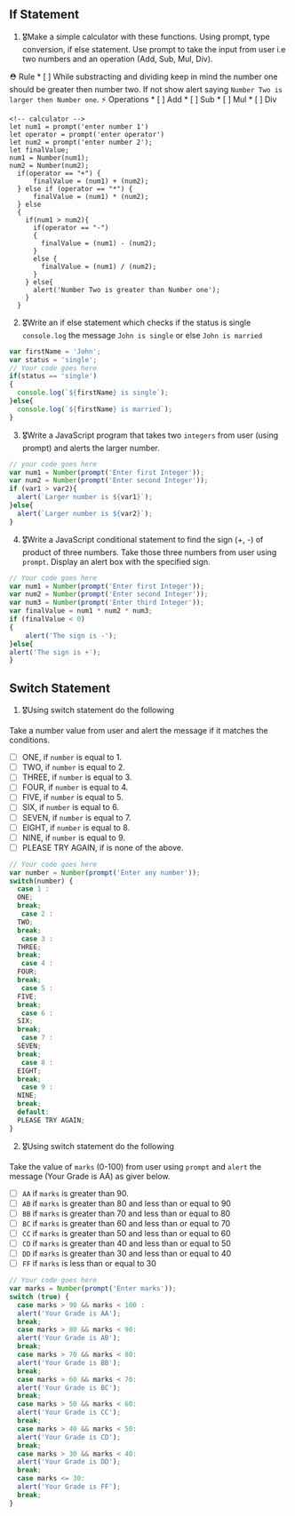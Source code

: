 ## If Statement
1.  🎖Make a simple calculator with these functions. Using prompt, type conversion, if else statement. Use prompt to take the input from user i.e two numbers and an operation (Add, Sub, Mul, Div).

  ⛑ Rule
    * [ ] While substracting and dividing keep in mind the number one should be greater then number two. If not show alert saying `Number Two is larger then Number one`.
  ⚡️ Operations
    * [ ] Add
    * [ ] Sub
    * [ ] Mul
    * [ ] Div

    <!-- calculator -->
    let num1 = prompt('enter number 1')
    let operator = prompt('enter operator')
    let num2 = prompt('enter number 2');
    let finalValue;
    num1 = Number(num1);
    num2 = Number(num2);
      if(operator == "+") {
          finalValue = (num1) + (num2);
      } else if (operator == "*") {
          finalValue = (num1) * (num2);
      } else
      {
        if(num1 > num2){
          if(operator == "-")
          {
            finalValue = (num1) - (num2);
          }
          else {
            finalValue = (num1) / (num2);
          }
        } else{
          alert('Number Two is greater than Number one');
        }
      }
    

2. 🎖Write an if else statement which checks if the status is single `console.log` the message `John is single` or else `John is married`
```js
var firstName = 'John';
var status = 'single';
// Your code goes here
if(status == 'single')
{
  console.log(`${firstName} is single`);
}else{
  console.log(`${firstName} is married`);
}
```

3. 🎖Write a JavaScript program that takes two `integers` from user (using prompt) and alerts the larger number.
```js
// your code goes here
var num1 = Number(prompt('Enter first Integer'));
var num2 = Number(prompt('Enter second Integer'));
if (var1 > var2){
  alert(`Larger number is ${var1}`);
}else{
  alert(`Larger number is ${var2}`);
}
```

4. 🎖Write a JavaScript conditional statement to find the sign (+, -) of product of three numbers. Take those three numbers from user using `prompt`. Display an alert box with the specified sign.

```js
// Your code goes here
var num1 = Number(prompt('Enter first Integer'));
var num2 = Number(prompt('Enter second Integer'));
var num3 = Number(prompt('Enter third Integer'));
var finalValue = num1 * num2 * num3;
if (finalValue < 0)
{
	alert('The sign is -');
}else{
alert('The sign is +');
}
```

## Switch Statement

1. 🎖Using switch statement do the following

Take a number value from user and alert the message if it matches the conditions.
* [ ] ONE, if `number` is equal to 1.
* [ ] TWO, if `number` is equal to 2.
* [ ] THREE, if `number` is equal to 3.
* [ ] FOUR, if `number` is equal to 4.
* [ ] FIVE, if `number` is equal to 5.
* [ ] SIX, if `number` is equal to 6.
* [ ] SEVEN, if `number` is equal to 7.
* [ ] EIGHT, if `number` is equal to 8.
* [ ] NINE, if `number` is equal to 9.
* [ ] PLEASE TRY AGAIN, if  is none of the above.
```js
// Your code goes here
var number = Number(prompt('Enter any number'));
switch(number) {
  case 1 :
  ONE;
  break;
   case 2 :
  TWO;
  break;
   case 3 :
  THREE;
  break;
   case 4 :
  FOUR;
  break;
   case 5 :
  FIVE;
  break;
   case 6 :
  SIX;
  break;
   case 7 :
  SEVEN;
  break;
   case 8 :
  EIGHT;
  break;
   case 9 :
  NINE;
  break;
  default:
  PLEASE TRY AGAIN;
}

```

2. 🎖Using switch statement do the following

Take the value of `marks` (0-100) from user using `prompt` and `alert` the message (Your Grade is AA) as giver below.
* [ ] `AA` if `marks` is greater than 90.
* [ ] `AB` if `marks` is greater than 80 and less than or equal to 90
* [ ] `BB` if `marks` is greater than 70 and less than or equal to 80
* [ ] `BC` if `marks` is greater than 60 and less than or equal to 70
* [ ] `CC` if `marks` is greater than 50 and less than or equal to 60
* [ ] `CD` if `marks` is greater than 40 and less than or equal to 50
* [ ] `DD` if `marks` is greater than 30 and less than or equal to 40
* [ ] `FF` if `marks` is less than or equal to 30
```js
// Your code goes here
var marks = Number(prompt('Enter marks'));
switch (true) {
  case marks > 90 && marks < 100 : 
  alert('Your Grade is AA');
  break;  
  case marks > 80 && marks < 90: 
  alert('Your Grade is AB');
  break;
  case marks > 70 && marks < 80: 
  alert('Your Grade is BB');
  break;
  case marks > 60 && marks < 70:
  alert('Your Grade is BC');
  break;
  case marks > 50 && marks < 60:
  alert('Your Grade is CC');
  break;
  case marks > 40 && marks < 50:
  alert('Your Grade is CD');
  break;
  case marks > 30 && marks < 40:
  alert('Your Grade is DD');
  break;
  case marks <= 30:
  alert('Your Grade is FF');
  break;
}
```
